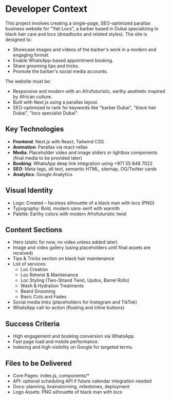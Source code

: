 # Developer Context

This project involves creating a single-page, SEO-optimized parallax business website for "Yati Locs", a barber based in Dubai specializing in black hair care and locs (dreadlocks and related styles). The site is designed to:

* Showcase images and videos of the barber's work in a modern and engaging format.
* Enable WhatsApp-based appointment booking.
* Share grooming tips and tricks.
* Promote the barber's social media accounts.

The website must be:

* Responsive and modern with an Afrofuturistic, earthy aesthetic inspired by African culture.
* Built with Next.js using a parallax layout.
* SEO-optimized to rank for keywords like "barber Dubai", "black hair Dubai", "locs specialist Dubai".

## Key Technologies

* **Frontend**: Next.js with React, Tailwind CSS
* **Animation**: Parallax via react-rellax
* **Media**: Placeholder video and image sliders or lightbox components (final media to be provided later)
* **Booking**: WhatsApp deep link integration using +971 55 848 7022
* **SEO**: Meta tags, alt text, semantic HTML, sitemap, OG/Twitter cards
* **Analytics**: Google Analytics

## Visual Identity

* Logo: Created – faceless silhouette of a black man with locs (PNG)
* Typography: Bold, modern sans-serif with warmth
* Palette: Earthy colors with modern Afrofuturistic twist

## Content Sections

* Hero (static for now, no video unless added later)
* Image and video gallery (using placeholders until final assets are received)
* Tips & Tricks section on black hair maintenance
* List of services:
  * Loc Creation
  * Loc Retwist & Maintenance
  * Loc Styling (Two-Strand Twist, Updos, Barrel Rolls)
  * Wash & Hydration Treatments
  * Beard Grooming
  * Basic Cuts and Fades
* Social media links (placeholders for Instagram and TikTok)
* WhatsApp call-to-action (floating and inline buttons)

## Success Criteria

* High engagement and booking conversion via WhatsApp.
* Fast page load and mobile performance.
* Indexing and high visibility on Google for targeted terms.

## Files to be Delivered

* Core Pages: index.js, components/*
* API: optional scheduling API if future calendar integration needed
* Docs: planning, brainstorming, milestones, deployment
* Logo Assets: PNG silhouette of black man with locs
